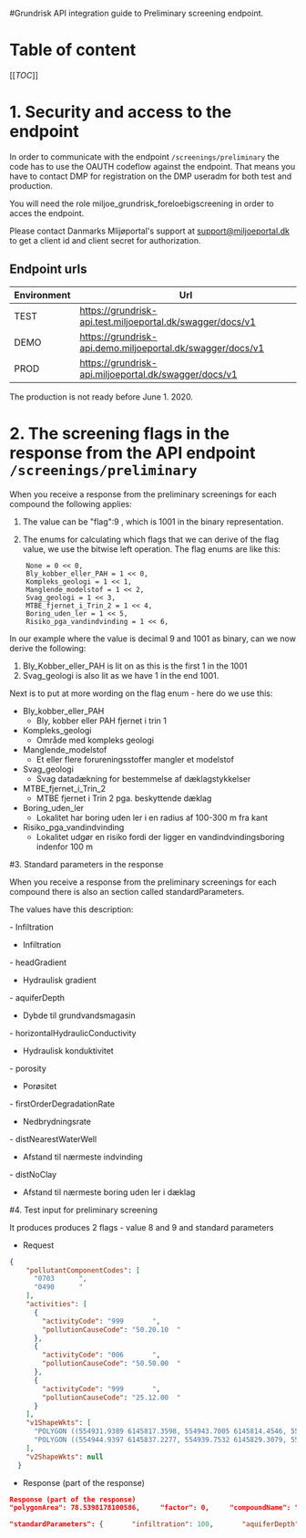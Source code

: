 
#Grundrisk API integration guide to Preliminary screening endpoint.

# Table of content
[[_TOC_]]



# 1. Security and access to the endpoint

In order to communicate with the endpoint `/screenings/preliminary` the code has to use the OAUTH codeflow against the endpoint. That means you have to contact DMP for registration on the DMP useradm for both test and production.

You will need the role miljoe_grundrisk_foreloebigscreening in order to acces the endpoint. 

Please contact Danmarks Mlijøportal's support at support@miljoeportal.dk to get a client id and client secret for authorization.

## Endpoint urls

| Environment | Url |
| ----------- | ---------------- |
| TEST        | https://grundrisk-api.test.miljoeportal.dk/swagger/docs/v1      |
| DEMO        | https://grundrisk-api.demo.miljoeportal.dk/swagger/docs/v1 |
| PROD        | https://grundrisk-api.miljoeportal.dk/swagger/docs/v1|

The production is not ready before June 1. 2020.



# 2. The screening flags in the response from the API endpoint `/screenings/preliminary`

When you receive a response from the preliminary screenings for each compound the following applies:

1. The value can be "flag":9 , which is 1001 in the binary representation.

2. The enums for calculating which flags that we can derive of the flag value, we use the bitwise left operation. The flag enums are like this:

```
    None = 0 << 0,
    Bly_kobber_eller_PAH = 1 << 0,
    Kompleks_geologi = 1 << 1,
    Manglende_modelstof = 1 << 2,
    Svag_geologi = 1 << 3,
    MTBE_fjernet_i_Trin_2 = 1 << 4,
    Boring_uden_ler = 1 << 5,
    Risiko_pga_vandindvinding = 1 << 6,
```

In our example where the value is decimal 9 and 1001 as binary, can we now derive the following:
 1. Bly_Kobber_eller_PAH is lit on as this is the first 1 in the 1001
 2. Svag_geologi is also lit as we have 1 in the end 1001. 


Next is to put at more wording on the flag enum - here do we use this:


- Bly_kobber_eller_PAH
  - Bly, kobber eller PAH fjernet i trin 1
- Kompleks_geologi
  - Område med kompleks geologi
- Manglende_modelstof
  - Et eller flere forureningsstoffer mangler et modelstof
- Svag_geologi
  - Svag datadækning for bestemmelse af dæklagstykkelser 
- MTBE_fjernet_i_Trin_2
  - MTBE fjernet i Trin 2 pga. beskyttende dæklag
- Boring_uden_ler
  - Lokalitet har boring uden ler i en radius af 100-300 m fra kant
- Risiko_pga_vandindvinding
  - Lokalitet udgør en risiko fordi der ligger en vandindvindingsboring indenfor 100 m



#3. Standard parameters in the response

When you receive a response from the preliminary screenings for each compound there is also an section called standardParameters.

The values have this description:

\- Infiltration
* Infiltration

\- headGradient
* Hydraulisk gradient

\- aquiferDepth 
* Dybde til grundvandsmagasin

\- horizontalHydraulicConductivity
* Hydraulisk konduktivitet

\- porosity
* Porøsitet

\- firstOrderDegradationRate
* Nedbrydningsrate

\- distNearestWaterWell
* Afstand til nærmeste indvinding

\- distNoClay
* Afstand til nærmeste boring uden ler i dæklag


#4. Test input  for preliminary screening 

It produces produces 2 flags  - value 8 and 9 and standard parameters

* Request
```json
{
    "pollutantComponentCodes": [
      "0703      ",
      "0490      "
    ],
    "activities": [
      {
        "activityCode": "999       ",
        "pollutionCauseCode": "50.20.10  "
      },
      {
        "activityCode": "006       ",
        "pollutionCauseCode": "50.50.00  "
      },
      {
        "activityCode": "999       ",
        "pollutionCauseCode": "25.12.00  "
      }
    ],
    "v1ShapeWkts": [
      "POLYGON ((554931.9389 6145817.3598, 554943.7005 6145814.4546, 554943.7377 6145814.4366, 554957.3742 6145803.8961, 554963.2915 6145805.0073, 554963.3599 6145804.9957, 554982.2349 6145794.1282, 554982.2398 6145794.1252, 554983.5714 6145793.2533, 554995.1822 6145842.5366, 554992.8408 6145844.0876, 554965.4258 6145862.191, 554960.6086 6145861.1682, 554948.7069 6145842.9933, 554957.3674 6145837.738, 554957.4005 6145837.5998, 554948.9235 6145823.9228, 554948.7887 6145823.8888, 554939.6435 6145829.1403, 554931.9389 6145817.3598))",
      "POLYGON ((554944.9397 6145837.2277, 554939.7532 6145829.3079, 554948.8044 6145824.1104, 554957.1773 6145837.6194, 554948.5973 6145842.8258, 554944.9397 6145837.2278, 554944.9397 6145837.2277))"
    ],
    "v2ShapeWkts": null
  }

```

* Response (part of the response)

```json
Response (part of the response)
"polygonArea": 78.5398178100586,     "factor": 0,     "compoundName": "Bly",     "industryName": "Servicestationer",     "activityName": "Benzin og olie, salg af", "flag": 9,
```

```json
"standardParameters": {       "infiltration": 100,       "aquiferDepth": 14.34807491,       "headGradient": 0.007,       "lithoCode": 1,       "distNearestWaterWell": 675.1535179323225,       "distNoClay": 669.5346970240031,       "porosity": 0,       "horizontalHydraulicConductivity": 0,       "firstOrderDegradationRate": 0     },
```
